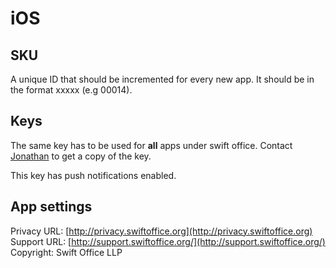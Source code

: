 # iOS

## SKU 

A unique ID that should be incremented for every new app. It should be in the format xxxxx (e.g 00014).

## Keys

The same key has to be used for **all** apps under swift office. Contact [Jonathan](https://github.com/voyager163) to get a copy of the key.

This key has push notifications enabled.

## App settings

Privacy URL: [http://privacy.swiftoffice.org](http://privacy.swiftoffice.org)
Support URL: [http://support.swiftoffice.org/](http://support.swiftoffice.org/)
Copyright: Swift Office LLP